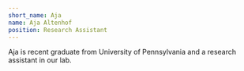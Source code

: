 ```yaml
---
short_name: Aja
name: Aja Altenhof
position: Research Assistant
---
```


Aja is recent graduate from University of Pennsylvania and a research assistant in our lab.
